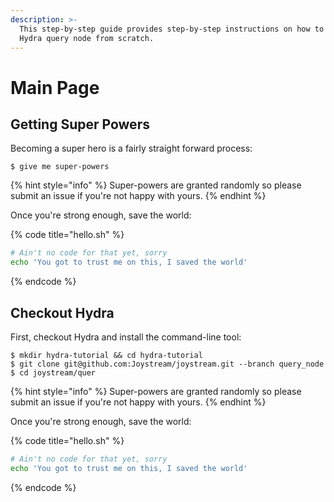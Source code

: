 ```yaml
---
description: >-
  This step-by-step guide provides step-by-step instructions on how to deploy a
  Hydra query node from scratch.
---
```


# Main Page

## Getting Super Powers

Becoming a super hero is a fairly straight forward process:

```
$ give me super-powers
```

{% hint style="info" %}
 Super-powers are granted randomly so please submit an issue if you're not happy with yours.
{% endhint %}

Once you're strong enough, save the world:

{% code title="hello.sh" %}
```bash
# Ain't no code for that yet, sorry
echo 'You got to trust me on this, I saved the world'
```
{% endcode %}

## Checkout Hydra 

First, checkout Hydra and install the command-line tool:

```
$ mkdir hydra-tutorial && cd hydra-tutorial
$ git clone git@github.com:Joystream/joystream.git --branch query_node
$ cd joystream/quer
```

{% hint style="info" %}
 Super-powers are granted randomly so please submit an issue if you're not happy with yours.
{% endhint %}

Once you're strong enough, save the world:

{% code title="hello.sh" %}
```bash
# Ain't no code for that yet, sorry
echo 'You got to trust me on this, I saved the world'
```
{% endcode %}



